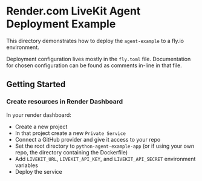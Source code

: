 # Render.com LiveKit Agent Deployment Example

This directory demonstrates how to deploy the `agent-example` to a fly.io environment. 

Deployment configuration lives mostly in the `fly.toml` file. Documentation for chosen configuration can be found as comments in-line in that file.

## Getting Started

### Create resources in Render Dashboard

In your render dashboard:
- Create a new project
- In that project create a new `Private Service`
- Connect a GitHub provider and give it access to your repo
- Set the root directory to `python-agent-example-app` (or if using your own repo, the directory containing the Dockerfile)
- Add `LIVEKIT_URL`, `LIVEKIT_API_KEY`, and `LIVEKIT_API_SECRET` environment variables
- Deploy the service
